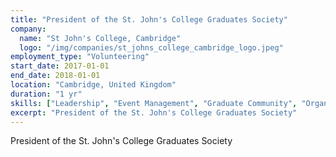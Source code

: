```yaml
---
title: "President of the St. John's College Graduates Society"
company:
  name: "St John's College, Cambridge"
  logo: "/img/companies/st_johns_college_cambridge_logo.jpeg"
employment_type: "Volunteering"
start_date: 2017-01-01
end_date: 2018-01-01
location: "Cambridge, United Kingdom"
duration: "1 yr"
skills: ["Leadership", "Event Management", "Graduate Community", "Organization"]
excerpt: "President of the St. John's College Graduates Society"
---
```


President of the St. John's College Graduates Society